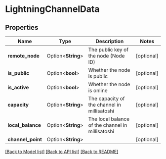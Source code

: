 # LightningChannelData

## Properties

Name | Type | Description | Notes
------------ | ------------- | ------------- | -------------
**remote_node** | Option<**String**> | The public key of the node (Node ID) | [optional]
**is_public** | Option<**bool**> | Whether the node is public | [optional]
**is_active** | Option<**bool**> | Whether the node is online | [optional]
**capacity** | Option<**String**> | The capacity of the channel in millisatoshi | [optional]
**local_balance** | Option<**String**> | The local balance of the channel in millisatoshi | [optional]
**channel_point** | Option<**String**> |  | [optional]

[[Back to Model list]](../README.md#documentation-for-models) [[Back to API list]](../README.md#documentation-for-api-endpoints) [[Back to README]](../README.md)


